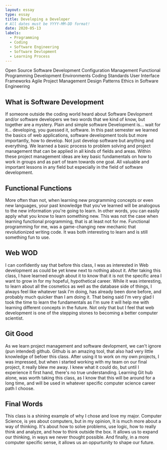 ```yaml
---
layout: essay
type: essay
title: Developing a Developer
# All dates must be YYYY-MM-DD format!
date: 2020-05-13
labels:
  - Programming
  - Coding
  - Software Engineering
  - Software Devlopment
  - Learning Process
---
```


Open Source Software Development
Configuration Management
Functional Programming
Development Environments
Coding Standards
User Interface Frameworks
Agile Project Management
Design Patterns
Ethics in Software Engineering

## What is Software Development

If someone outside the coding world heard about Software Devlopment and/or software developers we two words that we kind of know, but together are a mystery. Plain and simple software Development is... wait for it... developing, you guessed it, software. In this past semester we learned the basics of web applications, software development tools but more importantly, how to develop. Not just develop software but anything and everything. We learned a basic process to problem solving and project management that can be applied in all kinds of fields and areas. Within these project management ideas are key basic fundamentals on how to work in groups and as part of team towards one goal. All valuable and important lessons in any field but especially in the field of software development. 

## Functional Functions

More often than not, when learning new programming concepts or even new languages, your past knowledge that you've learned will be analogous to the new information you're going to learn. In other words, you can easily apply what you know to learn something new. This was not the case when learning functional programming, that is at least not for me. Functional programming for me, was a game-changing new mechanic that revolutionized writing code. It was both interesting to learn and is still something fun to use. 

## Web WOD

I can confidently say that before this class, I was as interested in Web development as could be yet knew next to nothing about it. After taking this class, I have learned enough about it to know that it is not the specific area I want to grow in for my hopeful,  hypothetical career. While it was interesting, to learn about all the cosmetics as well as the database side of things, I always feel like whatever task I'm doing, has already been done before, and probably much quicker than I am doing it. That being said I'm very glad I took the time to learn the fundamentals as I'm sure it will help me with learning different concepts in the future. Not only that but I feel that web development is one of the stepping stones to becoming a better computer scientist.

## Git Good

As we learn project management and software devlopment, we can't ignore (pun intended) github. Github is an amazing tool, that also had very little knowledge of befoer this class. After using it to work on my own projects, I was impressed, but when i started working with my team on our final project, it really blew me away. I knew what it could do, but until I experience it first hand, there's no true understanding. Learning Git hub alone, was worth taking this class, as I know that this will be around for a long time, and will be used in whatever specific computer science career path I choose. 

## Final Words

This class is a shining example of why I chose and love my major. Computer Science, is yes about computers, but in my opinion, It is much more about a way of thinking. It's about how to solve problems, use logic, how to really think and analyze, and how to think outside the box. It allows us to expand our thinking, in ways we never thought possible. And finally, in a more computer specific sense, it allows us an oppurtunity to shape our future. 
